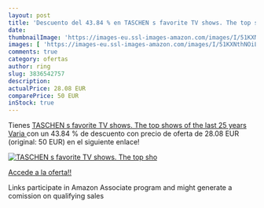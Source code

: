 ```yaml
---
layout: post
title: 'Descuento del 43.84 % en TASCHEN s favorite TV shows. The top sho'
date: 
thumbnailImage: 'https://images-eu.ssl-images-amazon.com/images/I/51KXNthNOiL._SL200_.jpg'
images: [ 'https://images-eu.ssl-images-amazon.com/images/I/51KXNthNOiL._SL200_.jpg' ]
comments: true
category: ofertas
author: ring
slug: 3836542757
description:
actualPrice: 28.08 EUR
comparePrice: 50 EUR
inStock: true
---
```


Tienes [TASCHEN s favorite TV shows. The top shows of the last 25 years  Varia ](https://www.amazon.es/dp/3836542757/?tag=tolees-21) con un 43.84 % de descuento con precio de oferta de 28.08 EUR (original: 50 EUR) en el siguiente enlace!

[![TASCHEN s favorite TV shows. The top sho](https://images-eu.ssl-images-amazon.com/images/I/51KXNthNOiL._SL200_.jpg)](https://www.amazon.es/dp/3836542757/?tag=tolees-21)

[Accede a la oferta!!](https://www.amazon.es/dp/3836542757/?tag=tolees-21)

Links participate in Amazon Associate program and might generate a comission on qualifying sales


